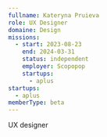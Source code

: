 ```yaml
---
fullname: Kateryna Pruieva
role: UX Designer
domaine: Design
missions:
  - start: 2023-08-23
    end: 2024-03-31
    status: independent
    employer: Scopopop
    startups:
      - aplus
startups:
  - aplus
memberType: beta
---
```

UX designer